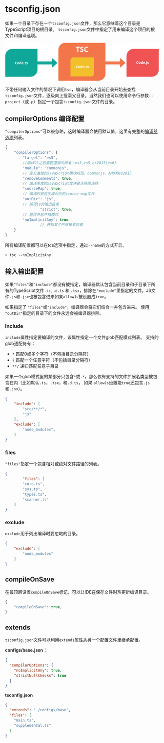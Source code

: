 # tsconfig.json

如果一个目录下存在一个`tsconfig.json`文件，那么它意味着这个目录是TypeScript项目的根目录。 `tsconfig.json`文件中指定了用来编译这个项目的根文件和编译选项。 

![tsconfig.json demystified - understanding the tsc compiler | Extra ...](assets/0*rcQjgkO6dCASKjfI.png)

不带任何输入文件的情况下调用`tsc`，编译器会从当前目录开始去查找`tsconfig.json`文件，逐级向上搜索父目录。当然我们也可以使用命令行参数`--project`（或`-p`）指定一个包含`tsconfig.json`文件的目录。

## compilerOptions 编译配置

`"compilerOptions"`可以被忽略，这时编译器会使用默认值，这里有完整的[编译器选项](https://www.tslang.cn/docs/handbook/compiler-options.html)列表。

````ts
{
    "compilerOptions": {
      	"target": "es5",
        //编译JS之后需要遵循的标准：es3,es5,es2015(es6)
        "module": "commonjs",
        // 定义遵循的JavaScript模块规范。commonjs、AMD和es2015
        "removeComments": true,
        // 编译生成的JavaScript文件是否移除注释
        "sourceMap": true,
        // 编译时是否生成对应的source map文件
        "outDir": "js",
        // 编辑js的输出目录
				"strict": true,
        // 是否开启严格模式
        "noImplicitAny": true
				// 开启某个严格模式检查
    }
}
````

所有编译配置都可以在tcs选项中指定，通过`--name`的方式开启。

```bash
> tsc --noImplicitAny
```

## 输入输出配置

如果`"files"`和`"include"`都没有被指定，编译器默认包含当前目录和子目录下所有的TypeScript文件`.ts`, `.d.ts` 和 `.tsx`，排除在`"exclude"`里指定的文件。JS文件`.js`和`.jsx`也被包含进来如果`allowJs`被设置成`true`。

如果指定了 `"files"`或`"include"`，编译器会将它们结合一并包含进来。 使用 `"outDir"`指定的目录下的文件永远会被编译器排除。

### include

`include`属性指定要编译的文件，该属性指定一个文件glob匹配模式列表。 支持的glob通配符有：

- `*` 匹配0或多个字符（不包括目录分隔符）
- `?` 匹配一个任意字符（不包括目录分隔符）
- `**/` 递归匹配任意子目录

如果一个glob模式里的某部分只包含`*`或`.*`，那么仅有支持的文件扩展名类型被包含在内（比如默认`.ts`，`.tsx`，和`.d.ts`， 如果 `allowJs`设置能`true`还包含`.js`和`.jsx`）。

```json
{
    "include": [
      	"src/**/*",
      	"js"
    ],
    "exclude": [
        "node_modules",
    ]
}
```

### files

`"files"`指定一个包含相对或绝对文件路径的列表。

```json
{
		"files": [
        "core.ts",
        "sys.ts",
        "types.ts",
        "scanner.ts"
    ]
}
```

### exclude

`exclude`用于列出编译时要忽略的目录。

```json
{
    "exclude": [
        "node_modules"
    ]
}
```

## compileOnSave

在最顶层设置`compileOnSave`标记，可以让IDE在保存文件时热更新编译目录。

```ts
{
    "compileOnSave": true,
}
```

## extends

`tsconfig.json`文件可以利用`extends`属性从另一个配置文件里继承配置。

**configs/base.json：**

```json
{
  "compilerOptions": {
    "noImplicitAny": true,
    "strictNullChecks": true
  }
}
```

**tsconfig.json**

```json
{
  "extends": "./configs/base",
  "files": [
    "main.ts",
    "supplemental.ts"
  ]
}
```

